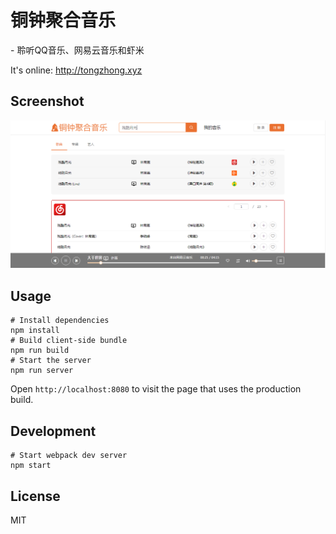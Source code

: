 # 铜钟聚合音乐
<p>- 聆听QQ音乐、网易云音乐和虾米</p>
<p>It's online: <a href="http://tongzhong.xyz">http://tongzhong.xyz</a> </p>

## Screenshot
<img src="./screenshots/tongzhong.PNG">

## Usage
    # Install dependencies
    npm install
    # Build client-side bundle
    npm run build
    # Start the server
    npm run server
Open `http://localhost:8080` to visit the page that uses the production build.

## Development
    # Start webpack dev server
    npm start

## License
MIT
